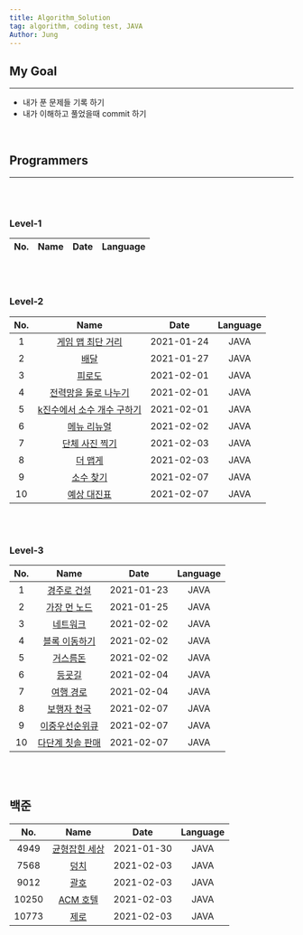 ```yaml
---
title: Algorithm_Solution
tag: algorithm, coding test, JAVA
Author: Jung
---
```


## My Goal

---

- 내가 푼 문제들 기록 하기
- 내가 이해하고 풀었을때 commit 하기

</br>

## Programmers

---

</br>
</br>

### Level-1

| No. | Name | Date | Language |
| :-: | :--: | :--: | -------- |

</br>
</br>

### Level-2

| No. |                               Name                               |    Date    | Language |
| :-: | :--------------------------------------------------------------: | :--------: | :------: |
|  1  |     [게임 맵 최단 거리](./programmers/level2/solution01.md)      | 2021-01-24 |   JAVA   |
|  2  |            [배달](./programmers/level2/solution02.md)            | 2021-01-27 |   JAVA   |
|  3  |           [피로도](./programmers/level2/solution03.md)           | 2021-02-01 |   JAVA   |
|  4  |    [전력망을 둘로 나누기](./programmers/level2/solution04.md)    | 2021-02-01 |   JAVA   |
|  5  | [k진수에서 소수 개수 구하기](./programmers/level2/solution05.md) | 2021-02-01 |   JAVA   |
|  6  |        [메뉴 리뉴얼](./programmers/level2/solution06.md)         | 2021-02-02 |   JAVA   |
|  7  |       [단체 사진 찍기](./programmers/level2/solution07.md)       | 2021-02-03 |   JAVA   |
|  8  |          [더 맵게](./programmers/level2/solution08.md)           | 2021-02-03 |   JAVA   |
|  9  |         [소수 찾기](./programmers/level2/solution09.md)          | 2021-02-07 |   JAVA   |
| 10  |        [예상 대진표](./programmers/level2/solution10.md)         | 2021-02-07 |   JAVA   |

</br>
</br>

### Level-3

| No. |                          Name                          |    Date    | Language |
| :-: | :----------------------------------------------------: | :--------: | :------: |
|  1  |   [경주로 건설](./programmers/level3/solution01.md)    | 2021-01-23 |   JAVA   |
|  2  |   [가장 먼 노드](./programmers/level3/solution02.md)   | 2021-01-25 |   JAVA   |
|  3  |     [네트워크](./programmers/level3/solution03.md)     | 2021-02-02 |   JAVA   |
|  4  |  [블록 이동하기](./programmers/level3/solution04.md)   | 2021-02-02 |   JAVA   |
|  5  |     [거스름돈](./programmers/level3/solution05.md)     | 2021-02-02 |   JAVA   |
|  6  |      [등굣길](./programmers/level3/solution06.md)      | 2021-02-04 |   JAVA   |
|  7  |    [여행 경로](./programmers/level3/solution07.md)     | 2021-02-04 |   JAVA   |
|  8  |   [보행자 천국](./programmers/level3/solution08.md)    | 2021-02-07 |   JAVA   |
|  9  |  [이중우선순위큐](./programmers/level3/solution09.md)  | 2021-02-07 |   JAVA   |
| 10  | [다단계 칫솔 판매](./programmers/level3/solution10.md) | 2021-02-07 |   JAVA   |

</br>
</br>

## 백준

|  No.  |                       Name                       |    Date    | Language |
| :---: | :----------------------------------------------: | :--------: | :------: |
| 4949  | [균형잡힌 세상](./baekjoon/class2/solution01.md) | 2021-01-30 |   JAVA   |
| 7568  |     [덩치](./baekjoon/class2/solution02.md)      | 2021-02-03 |   JAVA   |
| 9012  |     [괄호](./baekjoon/class2/solution03.md)      | 2021-02-03 |   JAVA   |
| 10250 |   [ACM 호텔](./baekjoon/class2/solution04.md)    | 2021-02-03 |   JAVA   |
| 10773 |     [제로](./baekjoon/class2/solution05.md)      | 2021-02-03 |   JAVA   |

</br>
</br>

